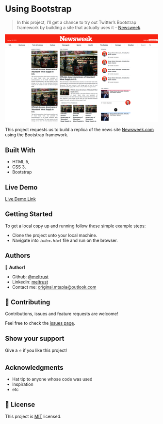 # Using Bootstrap

> In this project, I’ll get a chance to try out Twitter’s Bootstrap framework by building a site that actually uses it – [Newsweek](https://newsweek.com).

![screenshot](app_screenshot.png)

This project requests us to build a replica of the news site [Newsweek.com](https://newsweek.com) using the Bootstrap framework.

## Built With

- HTML 5,
- CSS 3,
- Bootstrap

## Live Demo

[Live Demo Link](https://meltrust.github.io/Using-Bootstrap/)


## Getting Started

To get a local copy up and running follow these simple example steps:
 - Clone the project unto your local machine.
 - Navigate into _`index.html`_ file and run on the browser.


## Authors

👤 **Author1**

- Github: [@meltrust](https://github.com/meltrust)
- Linkedin: [meltrust](https://www.linkedin.com/in/meltrust/)
- Contact me: original.mtapia@outlook.com


## 🤝 Contributing

Contributions, issues and feature requests are welcome!

Feel free to check the [issues page](issues/).

## Show your support

Give a ⭐️ if you like this project!

## Acknowledgments

- Hat tip to anyone whose code was used
- Inspiration
- etc

## 📝 License

This project is [MIT](lic.url) licensed.
